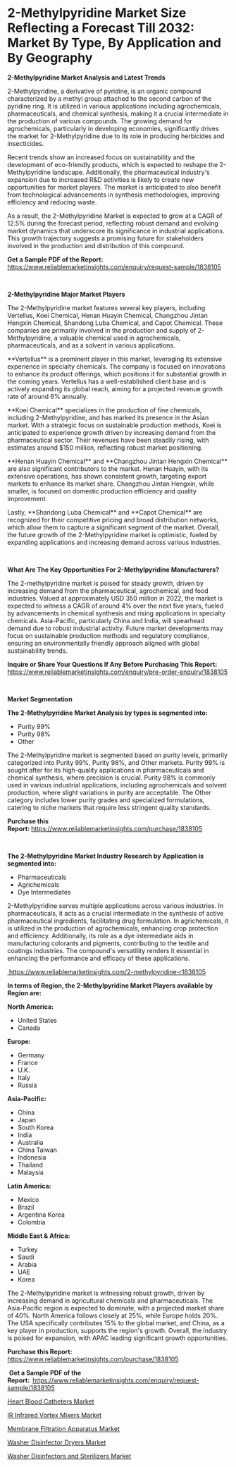 <p><h1>2-Methylpyridine Market Size Reflecting a Forecast Till 2032: Market By Type, By Application and By Geography</h1></p><p><strong>2-Methylpyridine Market Analysis and Latest Trends</strong></p>
<p><p>2-Methylpyridine, a derivative of pyridine, is an organic compound characterized by a methyl group attached to the second carbon of the pyridine ring. It is utilized in various applications including agrochemicals, pharmaceuticals, and chemical synthesis, making it a crucial intermediate in the production of various compounds. The growing demand for agrochemicals, particularly in developing economies, significantly drives the market for 2-Methylpyridine due to its role in producing herbicides and insecticides.</p><p>Recent trends show an increased focus on sustainability and the development of eco-friendly products, which is expected to reshape the 2-Methylpyridine landscape. Additionally, the pharmaceutical industry's expansion due to increased R&D activities is likely to create new opportunities for market players. The market is anticipated to also benefit from technological advancements in synthesis methodologies, improving efficiency and reducing waste.</p><p>As a result, the 2-Methylpyridine Market is expected to grow at a CAGR of 12.5% during the forecast period, reflecting robust demand and evolving market dynamics that underscore its significance in industrial applications. This growth trajectory suggests a promising future for stakeholders involved in the production and distribution of this compound.</p></p>
<p><strong>Get a Sample PDF of the Report:&nbsp;</strong> <a href="https://www.reliablemarketinsights.com/enquiry/request-sample/1838105?utm_campaign=2129&utm_medium=2&utm_source=Github&utm_content=ia&utm_term=03022025&utm_id=2-methylpyridine">https://www.reliablemarketinsights.com/enquiry/request-sample/1838105</a></p>
<p>&nbsp;</p>
<p><strong>2-Methylpyridine Major Market Players</strong></p>
<p><p>The 2-Methylpyridine market features several key players, including Vertellus, Koei Chemical, Henan Huayin Chemical, Changzhou Jintan Hengxin Chemical, Shandong Luba Chemical, and Capot Chemical. These companies are primarily involved in the production and supply of 2-Methylpyridine, a valuable chemical used in agrochemicals, pharmaceuticals, and as a solvent in various applications.</p><p>**Vertellus** is a prominent player in this market, leveraging its extensive experience in specialty chemicals. The company is focused on innovations to enhance its product offerings, which positions it for substantial growth in the coming years. Vertellus has a well-established client base and is actively expanding its global reach, aiming for a projected revenue growth rate of around 6% annually.</p><p>**Koei Chemical** specializes in the production of fine chemicals, including 2-Methylpyridine, and has marked its presence in the Asian market. With a strategic focus on sustainable production methods, Koei is anticipated to experience growth driven by increasing demand from the pharmaceutical sector. Their revenues have been steadily rising, with estimates around $150 million, reflecting robust market positioning.</p><p>**Henan Huayin Chemical** and **Changzhou Jintan Hengxin Chemical** are also significant contributors to the market. Henan Huayin, with its extensive operations, has shown consistent growth, targeting export markets to enhance its market share. Changzhou Jintan Hengxin, while smaller, is focused on domestic production efficiency and quality improvement. </p><p>Lastly, **Shandong Luba Chemical** and **Capot Chemical** are recognized for their competitive pricing and broad distribution networks, which allow them to capture a significant segment of the market. Overall, the future growth of the 2-Methylpyridine market is optimistic, fueled by expanding applications and increasing demand across various industries.</p></p>
<p>&nbsp;</p>
<p><strong>What Are The Key Opportunities For 2-Methylpyridine Manufacturers?</strong></p>
<p><p>The 2-methylpyridine market is poised for steady growth, driven by increasing demand from the pharmaceutical, agrochemical, and food industries. Valued at approximately USD 350 million in 2022, the market is expected to witness a CAGR of around 4% over the next five years, fueled by advancements in chemical synthesis and rising applications in specialty chemicals. Asia-Pacific, particularly China and India, will spearhead demand due to robust industrial activity. Future market developments may focus on sustainable production methods and regulatory compliance, ensuring an environmentally friendly approach aligned with global sustainability trends.</p></p>
<p><strong>Inquire or Share Your Questions If Any Before Purchasing This Report:</strong> <a href="https://www.reliablemarketinsights.com/enquiry/pre-order-enquiry/1838105?utm_campaign=2129&utm_medium=2&utm_source=Github&utm_content=ia&utm_term=03022025&utm_id=2-methylpyridine">https://www.reliablemarketinsights.com/enquiry/pre-order-enquiry/1838105</a></p>
<p>&nbsp;</p>
<p><strong>Market Segmentation</strong></p>
<p><strong>The 2-Methylpyridine Market Analysis by types is segmented into:</strong></p>
<p><ul><li>Purity 99%</li><li>Purity 98%</li><li>Other</li></ul></p>
<p><p>The 2-Methylpyridine market is segmented based on purity levels, primarily categorized into Purity 99%, Purity 98%, and Other markets. Purity 99% is sought after for its high-quality applications in pharmaceuticals and chemical synthesis, where precision is crucial. Purity 98% is commonly used in various industrial applications, including agrochemicals and solvent production, where slight variations in purity are acceptable. The Other category includes lower purity grades and specialized formulations, catering to niche markets that require less stringent quality standards.</p></p>
<p><strong>Purchase this Report:&nbsp;</strong><a href="https://www.reliablemarketinsights.com/purchase/1838105?utm_campaign=2129&utm_medium=2&utm_source=Github&utm_content=ia&utm_term=03022025&utm_id=2-methylpyridine">https://www.reliablemarketinsights.com/purchase/1838105</a></p>
<p>&nbsp;</p>
<p><strong>The 2-Methylpyridine Market Industry Research by Application is segmented into:</strong></p>
<p><ul><li>Pharmaceuticals</li><li>Agrichemicals</li><li>Dye Intermediates</li></ul></p>
<p><p>2-Methylpyridine serves multiple applications across various industries. In pharmaceuticals, it acts as a crucial intermediate in the synthesis of active pharmaceutical ingredients, facilitating drug formulation. In agrichemicals, it is utilized in the production of agrochemicals, enhancing crop protection and efficiency. Additionally, its role as a dye intermediate aids in manufacturing colorants and pigments, contributing to the textile and coatings industries. The compound's versatility renders it essential in enhancing the performance and efficacy of these applications.</p></p>
<p><a href="https://www.reliablemarketinsights.com/2-methylpyridine-r1838105?utm_campaign=2129&utm_medium=2&utm_source=Github&utm_content=ia&utm_term=03022025&utm_id=2-methylpyridine">&nbsp;https://www.reliablemarketinsights.com/2-methylpyridine-r1838105</a></p>
<p><strong>In terms of Region, the 2-Methylpyridine Market Players available by Region are:</strong></p>
<p>
    <p> <strong> North America: </strong>
        <ul>
            <li>United States</li>
            <li>Canada</li>
        </ul>
        </p> 
    <p> <strong> Europe: </strong>
        <ul>
            <li>Germany</li>
            <li>France</li>
            <li>U.K.</li>
            <li>Italy</li>
            <li>Russia</li>
        </ul>
        </p> 
    <p> <strong> Asia-Pacific: </strong>
        <ul>
            <li>China</li>
            <li>Japan</li>
            <li>South Korea</li>
            <li>India</li>
            <li>Australia</li>
            <li>China Taiwan</li>
            <li>Indonesia</li>
            <li>Thailand</li>
            <li>Malaysia</li>
        </ul>
        </p> 
    <p> <strong> Latin America: </strong>
        <ul>
            <li>Mexico</li>
            <li>Brazil</li>
            <li>Argentina Korea</li>
            <li>Colombia</li>
        </ul>
        </p> 
    <p> <strong> Middle East & Africa: </strong>
        <ul>
            <li>Turkey</li>
            <li>Saudi</li>
            <li>Arabia</li>
            <li>UAE</li>
            <li>Korea</li>
        </ul>
    </p>
    </p>
<p><p>The 2-Methylpyridine market is witnessing robust growth, driven by increasing demand in agricultural chemicals and pharmaceuticals. The Asia-Pacific region is expected to dominate, with a projected market share of 40%. North America follows closely at 25%, while Europe holds 20%. The USA specifically contributes 15% to the global market, and China, as a key player in production, supports the region's growth. Overall, the industry is poised for expansion, with APAC leading significant growth opportunities.</p></p>
<p><strong>Purchase this Report: </strong><a href="https://www.reliablemarketinsights.com/purchase/1838105?utm_campaign=2129&utm_medium=2&utm_source=Github&utm_content=ia&utm_term=03022025&utm_id=2-methylpyridine">https://www.reliablemarketinsights.com/purchase/1838105</a></p>
<p>&nbsp;<strong>Get a Sample PDF of the Report:&nbsp;&nbsp;</strong><a href="https://www.reliablemarketinsights.com/enquiry/request-sample/1838105?utm_campaign=2129&utm_medium=2&utm_source=Github&utm_content=ia&utm_term=03022025&utm_id=2-methylpyridine">https://www.reliablemarketinsights.com/enquiry/request-sample/1838105</a></p>
<p><strong></strong></p>
<p><p><a href="https://www.linkedin.com/pulse/comprehensive-heart-blood-catheters-market-overview-emerging-q4rkc?utm_campaign=2129&utm_medium=2&utm_source=Github&utm_content=ia&utm_term=03022025&utm_id=2-methylpyridine">Heart Blood Catheters Market</a></p><p><a href="https://www.linkedin.com/pulse/key-trends-driving-growth-ir-infrared-vortex-mixers-market-1hipf?utm_campaign=2129&utm_medium=2&utm_source=Github&utm_content=ia&utm_term=03022025&utm_id=2-methylpyridine">IR Infrared Vortex Mixers Market</a></p><p><a href="https://www.linkedin.com/pulse/thorough-scrutiny-membrane-filtration-apparatus-market-size-qy6qf?utm_campaign=2129&utm_medium=2&utm_source=Github&utm_content=ia&utm_term=03022025&utm_id=2-methylpyridine">Membrane Filtration Apparatus Market</a></p><p><a href="https://www.linkedin.com/pulse/washer-disinfector-dryers-market-analysis-trends-share-imk4c?utm_campaign=2129&utm_medium=2&utm_source=Github&utm_content=ia&utm_term=03022025&utm_id=2-methylpyridine">Washer Disinfector Dryers Market</a></p><p><a href="https://www.linkedin.com/pulse/washer-disinfectors-sterilizers-market-deployment-global-vqwuc?utm_campaign=2129&utm_medium=2&utm_source=Github&utm_content=ia&utm_term=03022025&utm_id=2-methylpyridine">Washer Disinfectors and Sterilizers Market</a></p></p>